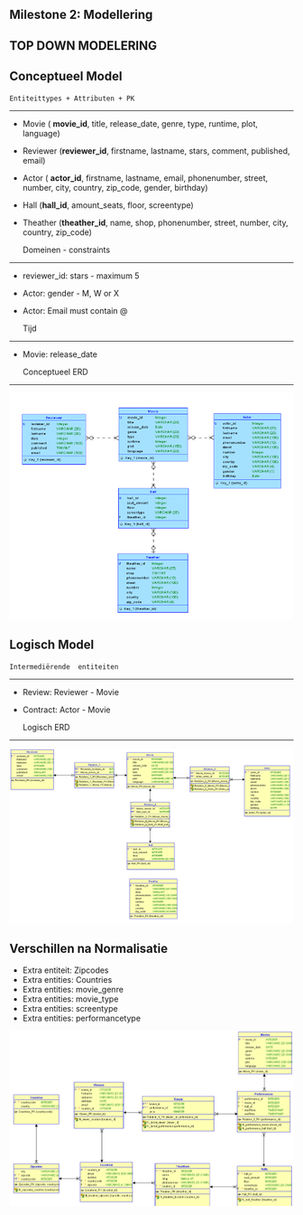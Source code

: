 Milestone 2: Modellering
---
TOP DOWN MODELERING
---

Conceptueel Model
---

    Entiteittypes + Attributen + PK
---
- Movie ( **movie_id**, title, release_date, genre, type, runtime, plot, language)
- Reviewer (**reviewer_id**, firstname, lastname, stars, comment, published, email)
- Actor ( **actor_id**, firstname, lastname, email, phonenumber, street, number, city, country, zip_code, gender, birthday)
- Hall (**hall_id**, amount_seats, floor, screentype)
- Theather (**theather_id**, name, shop, phonenumber, street, number, city, country, zip_code)


    Domeinen - constraints
---
- reviewer_id: stars - maximum 5
- Actor: gender - M, W or X
- Actor: Email must contain @


    Tijd
---
- Movie: release_date


    Conceptueel ERD
---

![Conceptueel Model](conceptueel.png)

Logisch Model
---

    Intermediërende  entiteiten
---
- Review: Reviewer - Movie
- Contract: Actor - Movie


    Logisch ERD
---

![Logisch Model](logisch.png)

Verschillen na Normalisatie
---
- Extra entiteit: Zipcodes
- Extra entities: Countries
- Extra entities: movie_genre
- Extra entities: movie_type
- Extra entities: screentype
- Extra entities: performancetype

![Finaal Model](Finaal_ERD_M2.png)
